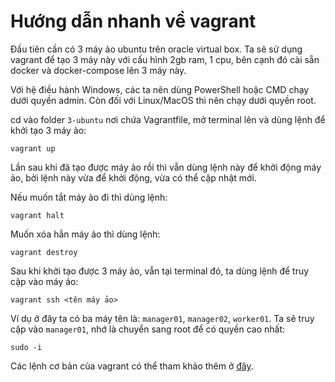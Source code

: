 # Hướng dẫn nhanh về vagrant
Đầu tiên cần có 3 máy ảo ubuntu trên oracle virtual box. Ta sẽ sử dụng vagrant để tạo 3 máy này với cấu hình 2gb ram, 1 cpu, bên cạnh đó cài sẵn docker và docker-compose lên 3 máy này.

Với hệ điều hành Windows, các ta nên dùng PowerShell hoặc CMD chạy dưới quyền admin. Còn đối với Linux/MacOS thì nên chạy dưới quyền root.

cd vào folder `3-ubuntu` nơi chứa Vagrantfile, mở terminal lên và dùng lệnh để khởi tạo 3 máy ảo:
```
vagrant up
```

Lần sau khi đã tạo được máy ảo rồi thì vẫn dùng lệnh này để khởi động máy ảo, bởi lệnh này vừa để khởi động, vừa có thể cập nhật mới.

Nếu muốn tắt máy ảo đi thì dùng lệnh:
```
vagrant halt
```

Muốn xóa hẳn máy ảo thì dùng lệnh:
```
vagrant destroy
```

Sau khi khởi tạo được 3 máy ảo, vẫn tại terminal đó, ta dùng lệnh để truy cập vào máy ảo:
```
vagrant ssh <tên máy ảo>
```

Ví dụ ở đây ta có ba máy tên là: `manager01`, `manager02`, `worker01`. Ta sẽ truy cập vào `manager01`, nhớ là chuyển sang root để có quyền cao nhất:
```
sudo -i
```

Các lệnh cơ bản của vagrant có thể tham khảo thêm ở [đây](https://gist.github.com/wpscholar/a49594e2e2b918f4d0c4).
